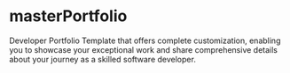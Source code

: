 # masterPortfolio
Developer Portfolio Template that offers complete customization, enabling you to showcase your exceptional work and share comprehensive details about your journey as a skilled software developer.
